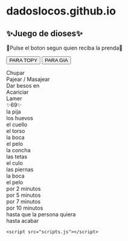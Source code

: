 # dadoslocos.github.io
 <!DOCTYPE html>  
 <html>  
  <head>
	<meta charset="UTF-8">
    <meta name="viewport" content="width=device-width, initial-scale=1.0">
    <meta http-equiv="X-UA-Compatible" content="ie=edge">
    <title>✨Juego de dioses✨</title>
    <link rel="stylesheet" href="styles.css">
  </head>  
  <body>  
   <h2>✨Juego de dioses✨</h2>  
   <p>🥵Pulse el boton segun quien reciba la prenda🥵</p>  
   <button onclick="juego2(0)">PARA TOPY</button>  
   <button onclick="juego2(1)">PARA GIA</button>  
   <p id="salida"></p>  
   
   <div class="accion" onclick="tirarDado(cube)">
        <div class="cube">
            <div class="cube-face front">
                <div class="inside">
                    <span class="frase">Chupar</span>
                </div>
            </div>
            <div class="cube-face back">
                <div class="inside">
                    <span class="frase">Pajear / Masajear</span>
                </div>
            </div>
            <div class="cube-face left">
                <div class="inside">
                    <span class="frase">Dar besos en</span>
                </div>
            </div>
            <div class="cube-face right">
                <div class="inside">
                    <span class="frase">Acariciar</span>
                </div>
            </div>
            <div class="cube-face top">
                <div class="inside">
                    <span class="frase">Lamer</span>
                </div>
            </div>
            <div class="cube-face bottom">
                <div class="inside">
                    <span class="frase">✨69✨</span>
                </div>
            </div>
        </div>
    </div>
    
   <div id="partes_topy" style.display='none' class="partes" onclick="tirarDado(cube1)">
        <div class="cube1">
            <div class="cube-face front">
                <div class="inside">
                    <span class="frase">la pija</span>
                </div>
            </div>
            <div class="cube-face back">
                <div class="inside">
                    <span class="frase">los huevos</span>
                </div>
            </div>
            <div class="cube-face left">
                <div class="inside">
                    <span class="frase">el cuello</span>
                </div>
            </div>
            <div class="cube-face right">
                <div class="inside">
                    <span class="frase">el torso</span>
                </div>
            </div>
            <div class="cube-face top">
                <div class="inside">
                    <span class="frase">la boca</span>
                </div>
            </div>
            <div class="cube-face bottom">
                <div class="inside">
                    <span class="frase">el pelo</span>
                </div>
            </div>
        </div>
    </div>
	
   <div id="partes_gia" class="partes" onclick="tirarDado(cube2)">
        <div class="cube2">
            <div class="cube-face front">
                <div class="inside">
                    <span class="frase">la concha</span>
                </div>
            </div>
            <div class="cube-face back">
                <div class="inside">
                    <span class="frase">las tetas</span>
                </div>
            </div>
            <div class="cube-face left">
                <div class="inside">
                    <span class="frase">el culo</span>
                </div>
            </div>
            <div class="cube-face right">
                <div class="inside">
                    <span class="frase">las piernas</span>
                </div>
            </div>
            <div class="cube-face top">
                <div class="inside">
                    <span class="frase">la boca</span>
                </div>
            </div>
            <div class="cube-face bottom">
                <div class="inside">
                    <span class="frase">el pelo</span>
                </div>
            </div>
        </div>
    </div>
	
   <div class="tiempo" onclick="tirarDado(cube3)">
        <div class="cube3">
            <div class="cube-face front">
                <div class="inside">
                    <span class="frase">por 2 minutos</span>
                </div>
            </div>
            <div class="cube-face back">
                <div class="inside">
                    <span class="frase">por 5 minutos</span>
                </div>
            </div>
            <div class="cube-face left">
                <div class="inside">
                    <span class="frase">por 7 minutos</span>
                </div>
            </div>
            <div class="cube-face right">
                <div class="inside">
                    <span class="frase">por 10 minutos</span>
                </div>
            </div>
            <div class="cube-face top">
                <div class="inside">
                    <span class="frase">hasta que la persona quiera</span>
                </div>
            </div>
            <div class="cube-face bottom">
                <div class="inside">
                    <span class="frase">hasta acabar</span>
                </div>
            </div>
        </div>
    </div>
    
    <script src="scripts.js"></script>
  </script>  
  </body>  
 </html>
